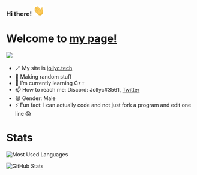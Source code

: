 ### Hi there! <img src="https://raw.githubusercontent.com/ABSphreak/ABSphreak/master/gifs/Hi.gif" width="30px">
# Welcome to [my page!](https://github.com/Jollycistaken)
![](https://komarev.com/ghpvc/?username=Jollycistaken)
- 🪄 My site is [jollyc.tech](https://jollyc.tech)
- 🔭 Making random stuff
- 🌱 I’m currently learning C++
- 📫 How to reach me: Discord: Jollyc#3561, [Twitter](https://twitter.com/Jollycistaken)
- 😄 Gender: Male
- ⚡ Fun fact: I can actually code and not just fork a program and edit one line 😱

# Stats
![Most Used Languages](https://github-readme-stats.vercel.app/api/top-langs/?username=Jollycistaken&theme=tokyonight&layout=compact)

![GitHub Stats](https://github-readme-stats.vercel.app/api?username=Jollycistaken&count_private=false&show_icons=true&theme=tokyonight)
